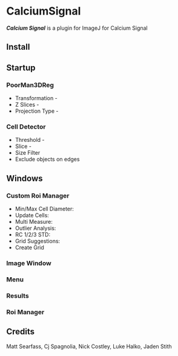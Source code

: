 # CalciumSignal
***Calcium Signal*** is a plugin for ImageJ for Calcium Signal 

## Install

## Startup
### PoorMan3DReg
  - Transformation -
  - Z Slices -
  - Projection Type -
 
### Cell Detector
  - Threshold -
  - Slice -
  - Size Filter
  - Exclude objects on edges

## Windows
### Custom Roi Manager
  - Min/Max Cell Diameter:
  - Update Cells:
  - Multi Measure:
  - Outlier Analysis:
  - RC 1/2/3 STD:
  - Grid Suggestions:
  - Create Grid
### Image Window
### Menu
### Results
### Roi Manager

## Credits

Matt Searfass, Cj Spagnolia, Nick Costley, Luke Halko, Jaden Stith


